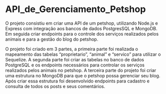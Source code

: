 # API_de_Gerenciamento_Petshop
O projeto consistiu em criar uma API de um petshop, utilizando Node.js e Express com integração aos bancos de dados PostgresSQL e MongoDB. Em seguida criar endpoints para o controle dos serviços realizados pelos animais e para a gestão do blog do petshop.

O projeto foi criado em 3 partes, a primeira parte foi realizada o mapeamento das tabelas “proprietario”, “animal” e “servico” para utilizar o Sequelize. A segunda parte foi criar as tabelas no banco de dados PostgreSQL e os endpoints necessários para controlar os serviços realizados pelos animais no petshop. A terceira parte do projeto foi criar uma estrutura no MongoDB para que o petshop possa gerenciar seu blog.  Após criar essa estrutura foi desenvolvido endpoints para cadastro e consulta de todos os posts e seus comentários. 

